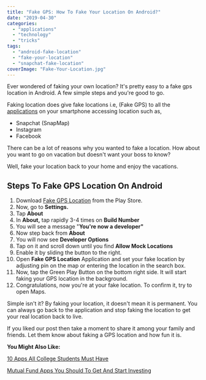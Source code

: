 ```yaml
---
title: "Fake GPS: How To Fake Your Location On Android?"
date: "2019-04-30"
categories: 
  - "applications"
  - "technology"
  - "tricks"
tags: 
  - "android-fake-location"
  - "fake-your-location"
  - "snapchat-fake-location"
coverImage: "Fake-Your-Location.jpg"
---
```


Ever wondered of faking your own location? It's pretty easy to a fake gps location in Android. A few simple steps and you're good to go.

Faking location does give fake locations i.e, (Fake GPS) to all the [applications](https://sastaeinstein.com/2018/10/10-apps-college-students.html) on your smartphone accessing location such as,

- Snapchat (SnapMap)
- Instagram
- Facebook

There can be a lot of reasons why you wanted to fake a location. How about you want to go on vacation but doesn't want your boss to know?

Well, fake your location back to your home and enjoy the vacations.

## Steps To Fake GPS Location On Android

1. Download [Fake GPS Location](https://play.google.com/store/apps/details?id=com.lexa.fakegps&hl=en_IN) from the Play Store.
2. Now, go to **Settings.**
3. Tap **About**
4. In **About,** tap rapidly 3-4 times on **Build Number**
5. You will see a message "**You're now a developer"**
6. Now step back from **About**
7. You will now see **Developer Options**
8. Tap on it and scroll down until you find **Allow Mock Locations**
9. Enable it by sliding the button to the right.
10. Open **Fake GPS Location** Application and set your fake location by adjusting pin on the map or entering the location in the search box.
11. Now, tap the Green Play Button on the bottom right side. It will start faking your GPS location in the background.
12. Congratulations, now you're at your fake location. To confirm it, try to open Maps.

Simple isn't it? By faking your location, it doesn't mean it is permanent. You can always go back to the application and stop faking the location to get your real location back to live.

If you liked our post then take a moment to share it among your family and friends. Let them know about faking a GPS location and how fun it is.

**You Might Also Like:**

[10 Apps All College Students Must Have](https://sastaeinstein.com/2018/10/10-apps-college-students.html)

[Mutual Fund Apps You Should To Get And Start Investing](https://sastaeinstein.com/2018/12/mutual-funds-apps-india.html)
